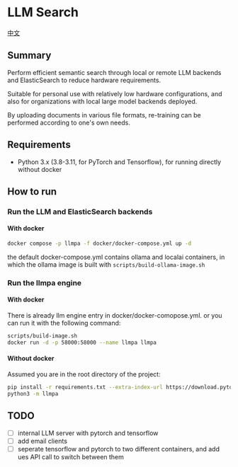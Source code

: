 # LLM Search

[中文](README.zh.md)

## Summary

Perform efficient semantic search through local or remote LLM backends and ElasticSearch to reduce hardware requirements.

Suitable for personal use with relatively low hardware configurations, and also for organizations with local large model backends deployed.

By uploading documents in various file formats, re-training can be performed according to one's own needs.

## Requirements

- Python 3.x (3.8-3.11, for PyTorch and Tensorflow), for running directly without docker

## How to run

### Run the LLM and ElasticSearch backends

#### With docker

```sh
docker compose -p llmpa -f docker/docker-compose.yml up -d
```

the default docker-compose.yml contains ollama and localai containers, in which the ollama image is built with `scripts/build-ollama-image.sh`

### Run the llmpa engine

#### With docker

There is already llm engine entry in docker/docker-comopose.yml. or you can run it with the following command:

```sh
scripts/build-image.sh
docker run -d -p 58000:58000 --name llmpa llmpa
```

#### Without docker

Assumed you are in the root directory of the project:

```sh
pip install -r requirements.txt --extra-index-url https://download.pytorch.org/whl/cu124
python3 -m llmpa
```

## TODO

- [ ] internal LLM server with pytorch and tensorflow
- [ ] add email clients
- [ ] seperate tensorflow and pytorch to two different containers, and add ues API call to switch between them
